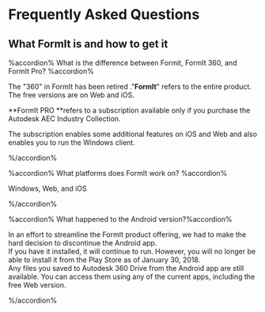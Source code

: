 # Frequently Asked Questions

## What FormIt is and how to get it

%accordion% What is the difference between Formit, FormIt 360, and FormIt Pro? %accordion%

The "360" in FormIt has been retired ."**FormIt**" refers to the entire product. The free versions are on Web and iOS.

**FormIt PRO **refers to a subscription available only if you purchase the Autodesk AEC Industry Collection.

The subscription enables some additional features on iOS and Web and also enables you to run the Windows client.

%/accordion%

%accordion% What platforms does FormIt work on? %accordion%

Windows, Web, and iOS

%/accordion%

%accordion% What happened to the Android version?%accordion% 

In an effort to streamline the FormIt product offering, we had to make the hard decision to discontinue the Android app.   
If you have it installed, it will continue to run. However, you will no longer be able to install it from the Play Store as of January 30, 2018.   
Any files you saved to Autodesk 360 Drive from the Android app are still available. You can access them using any of the current apps, including the free Web version. 

%/accordion%

